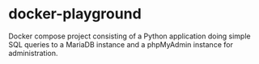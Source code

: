 # docker-playground

Docker compose project consisting of a Python application doing simple SQL queries to a MariaDB instance and a phpMyAdmin instance for administration. 
 
